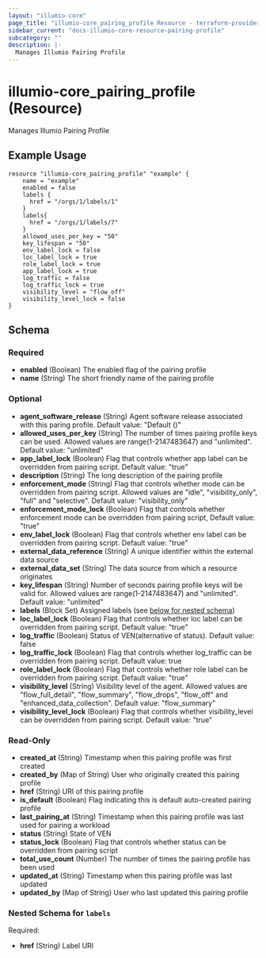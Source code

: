```yaml
---
layout: "illumio-core"
page_title: "illumio-core_pairing_profile Resource - terraform-provider-illumio-core"
sidebar_current: "docs-illumio-core-resource-pairing-profile"
subcategory: ""
description: |-
  Manages Illumio Pairing Profile
---
```


# illumio-core_pairing_profile (Resource)

Manages Illumio Pairing Profile

Example Usage
------------

```hcl
resource "illumio-core_pairing_profile" "example" {
    name = "example"
    enabled = false
    labels {
      href = "/orgs/1/labels/1"
    }
    labels{
      href = "/orgs/1/labels/7"
    }
    allowed_uses_per_key = "50"
    key_lifespan = "50"
    env_label_lock = false
    loc_label_lock = true
    role_label_lock = true
    app_label_lock = true
    log_traffic = false
    log_traffic_lock = true
    visibility_level = "flow_off"
    visibility_level_lock = false 
}

```
## Schema

### Required

- **enabled** (Boolean) The enabled flag of the pairing profile
- **name** (String) The short friendly name of the pairing profile

### Optional

- **agent_software_release** (String) Agent software release associated with this paring profile. Default value: "Default ()"
- **allowed_uses_per_key** (String) The number of times pairing profile keys can be used. Allowed values are range(1-2147483647) and "unlimited". Default value: "unlimited"
- **app_label_lock** (Boolean) Flag that controls whether app label can be overridden from pairing script. Default value: "true"
- **description** (String) The long description of the pairing profile
- **enforcement_mode** (String) Flag that controls whether mode can be overridden from pairing script. Allowed values are "idle", "visibility_only", "full" and "selective". Default value: "visibility_only"
- **enforcement_mode_lock** (Boolean) Flag that controls whether enforcement mode can be overridden from pairing script, Default value: "true"
- **env_label_lock** (Boolean) Flag that controls whether env label can be overridden from pairing script. Default value: "true"
- **external_data_reference** (String) A unique identifier within the external data source
- **external_data_set** (String) The data source from which a resource originates
- **key_lifespan** (String) Number of seconds pairing profile keys will be valid for. Allowed values are range(1-2147483647) and "unlimited". Default value: "unlimited"
- **labels** (Block Set) Assigned labels (see [below for nested schema](#nestedblock--labels))
- **loc_label_lock** (Boolean) Flag that controls whether loc label can be overridden from pairing script. Default value: "true"
- **log_traffic** (Boolean) Status of VEN(alternative of status). Default value: false
- **log_traffic_lock** (Boolean) Flag that controls whether log_traffic can be overridden from pairing script. Default value: true
- **role_label_lock** (Boolean) Flag that controls whether role label can be overridden from pairing script. Default value: "true"
- **visibility_level** (String) Visibility level of the agent. Allowed values are "flow_full_detail", "flow_summary", "flow_drops", "flow_off" and "enhanced_data_collection". Default value: "flow_summary"
- **visibility_level_lock** (Boolean) Flag that controls whether visibility_level can be overridden from pairing script. Default value: "true"

### Read-Only

- **created_at** (String) Timestamp when this pairing profile was first created
- **created_by** (Map of String) User who originally created this pairing profile
- **href** (String) URI of this pairing profile
- **is_default** (Boolean) Flag indicating this is default auto-created pairing profile
- **last_pairing_at** (String) Timestamp when this pairing profile was last used for pairing a workload
- **status** (String) State of VEN
- **status_lock** (Boolean) Flag that controls whether status can be overridden from pairing script
- **total_use_count** (Number) The number of times the pairing profile has been used
- **updated_at** (String) Timestamp when this pairing profile was last updated
- **updated_by** (Map of String) User who last updated this pairing profile

<a id="nestedblock--labels"></a>
### Nested Schema for `labels`

Required:

- **href** (String) Label URI


